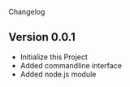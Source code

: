 Changelog

## Version 0.0.1
- Initialize this Project
- Added commandline interface
- Added node.js module
